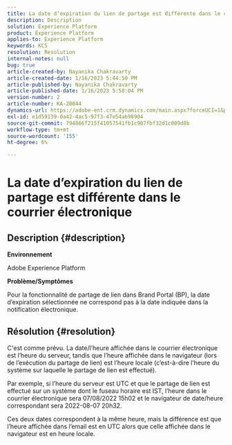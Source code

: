 ```yaml
---
title: La date d’expiration du lien de partage est différente dans le courrier électronique
description: Description
solution: Experience Platform
product: Experience Platform
applies-to: Experience Platform
keywords: KCS
resolution: Resolution
internal-notes: null
bug: true
article-created-by: Nayanika Chakravarty
article-created-date: 1/16/2023 5:44:50 PM
article-published-by: Nayanika Chakravarty
article-published-date: 1/16/2023 5:58:04 PM
version-number: 2
article-number: KA-20044
dynamics-url: https://adobe-ent.crm.dynamics.com/main.aspx?forceUCI=1&pagetype=entityrecord&etn=knowledgearticle&id=9e14b874-c595-ed11-aad1-6045bd006149
exl-id: e1d59139-0a42-4ac5-97f3-47e54ab98904
source-git-commit: 794866f215f41057541fb1c907fbf32d1c009d8b
workflow-type: tm+mt
source-wordcount: '155'
ht-degree: 6%

---
```


# La date d’expiration du lien de partage est différente dans le courrier électronique

## Description {#description}


<b>Environnement</b>

Adobe Experience Platform

<b>Problème/Symptômes</b>

Pour la fonctionnalité de partage de lien dans Brand Portal (BP), la date d’expiration sélectionnée ne correspond pas à la date indiquée dans la notification électronique.


## Résolution {#resolution}


C&#39;est comme prévu. La date/l’heure affichée dans le courrier électronique est l’heure du serveur, tandis que l’heure affichée dans le navigateur (lors de l’exécution du partage de lien) est l’heure locale (c’est-à-dire l’heure du système sur laquelle le partage de lien est effectué).

Par exemple, si l’heure du serveur est UTC et que le partage de lien est effectué sur un système dont le fuseau horaire est IST, l’heure dans le courrier électronique sera 07/08/2022 15h02 et le navigateur de date/heure correspondant sera 2022-08-07 20h32.

Ces deux dates correspondent à la même heure, mais la différence est que l’heure affichée dans l’email est en UTC alors que celle affichée dans le navigateur est en heure locale.

